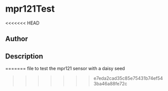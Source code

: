 # mpr121Test
<<<<<<< HEAD

## Author

<!-- Insert Your Name Here -->

## Description

<!-- Describe your example here -->
=======
file to test the mpr121 sensor with a daisy seed 
>>>>>>> e7eda2cad35c85e75431b74ef543ba46a88fe72c

